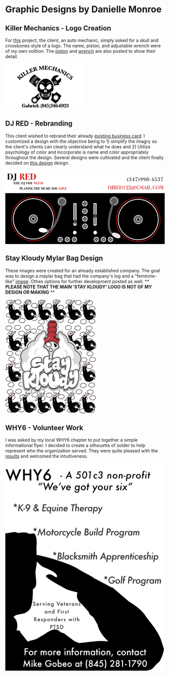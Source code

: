 # Graphic Designs by Danielle Monroe

## Killer Mechanics - Logo Creation
For [this](https://github.com/DanielleMonroeNY/GraphicDesigns/blob/main/KillerMechanics.jpeg) project, the client, an auto mechanic, simply asked for a skull and crossbones style of a logo. The name, piston, and adjustable wrench were of my own volition. The [piston](https://github.com/DanielleMonroeNY/GraphicDesigns/blob/main/Piston.jpeg) and [wrench](https://github.com/DanielleMonroeNY/GraphicDesigns/blob/main/AdjustableWrench.png) are also posted to show their detail. 

![Killer Mechanics Logo](https://github.com/DanielleMonroeNY/GraphicDesigns/blob/main/KillerMechanics.jpeg "Killer Mechanic Logo")

## DJ RED - Rebranding
This client wished to rebrand their already [existing business card](https://github.com/DanielleMonroeNY/GraphicDesigns/blob/main/DJRedOriginalBusinessCard.jpg). I customized a design with the objective being to 1) simplify the imagry so the client's clients can clearly understand what he does and 2) Utilize psychology of color and incorporate is name and color appropriately throughout the design. Several designs were cultivated and the client finally decided on [this design](https://github.com/DanielleMonroeNY/GraphicDesigns/blob/main/DJ%20REDFinal.jpeg) design. 

![DJ Red Business Card](https://github.com/DanielleMonroeNY/GraphicDesigns/blob/main/DJ%20REDFinal.jpeg "DJ Red Business Card")

## Stay Kloudy Mylar Bag Design
These images were created for an already established company. The goal was to design a maylar bag that had the company's log and a "feminine-like" [image](https://github.com/DanielleMonroeNY/GraphicDesigns/blob/main/LadyFingersAndClouds.jpeg). Othes options for further development posted as well. 
** **PLEASE NOTE THAT THE MAIN 'STAY KLOUDY' LOGO IS NOT OF MY DESIGN OR MAKING** **

![Mylar Bag Design](https://github.com/DanielleMonroeNY/GraphicDesigns/blob/main/LadyFingersAndClouds.jpeg "Stay Kloudy Mylar Bag Design")

## WHY6 - Volunteer Work
I was asked by my local WHY6 chapter to put together a simple informational flyer. I decided to create a silhouette of solder to help represent who the organization served. They were quite pleased with the [results](https://github.com/DanielleMonroeNY/GraphicDesigns/blob/main/WHY6InfoFlyer%20-%20Silhouette.jpeg) and welcomed the intuitiveness. 

![WHY6 Soldier Soluting](https://github.com/DanielleMonroeNY/GraphicDesigns/blob/main/WHY6InfoFlyer%20-%20Silhouette.jpeg "WHY6 Info Flyer")
